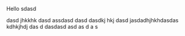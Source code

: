Hello
sdasd

dasd
jhkkhk
dasd
assdasd
dasd
dasdkj hkj
dasd jasdadhjhkhdasdas
kdhkjhdj
das
d
dasdasd
asd
as
d
a
s
